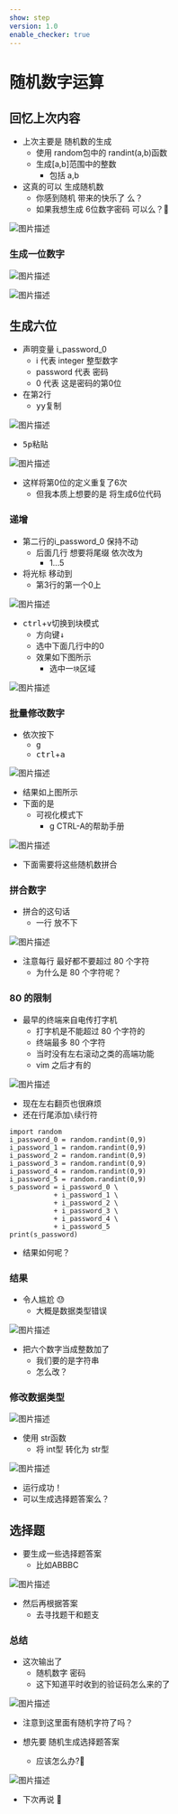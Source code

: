 ```yaml
---
show: step
version: 1.0
enable_checker: true
---
```


# 随机数字运算

## 回忆上次内容

- 上次主要是 随机数的生成
  - 使用 random包中的 randint(a,b)函数
  - 生成[a,b]范围中的整数
	  - 包括 a,b
- 这真的可以 生成随机数
	- 你感到随机 带来的快乐了 么？
	- 如果我想生成 6位数字密码 可以么？🤔

![图片描述](https://doc.shiyanlou.com/courses/uid1190679-20210818-1629257752891)

### 生成一位数字

![图片描述](https://doc.shiyanlou.com/courses/uid1190679-20220830-1661824921027)

![图片描述](https://doc.shiyanlou.com/courses/uid1190679-20220830-1661824930220)

## 生成六位

- 声明变量 i_password_0
	- i 代表 integer 整型数字
	- password 代表 密码
	- 0 代表 这是密码的第0位
- 在第2行
	- <kbd>y</kbd><kbd>y</kbd>复制

![图片描述](https://doc.shiyanlou.com/courses/uid1190679-20230731-1690779527399)

- <kbd>5</kbd><kbd>p</kbd>粘贴

![图片描述](https://doc.shiyanlou.com/courses/uid1190679-20220830-1661825120944)

- 这样将第0位的定义重复了6次
	- 但我本质上想要的是 将生成6位代码

### 递增

- 第二行的i_password_0 保持不动
	- 后面几行 想要将尾缀 依次改为
		- 1...5
- 将光标 移动到
	- 第3行的第一个0上

![图片描述](https://doc.shiyanlou.com/courses/uid1190679-20230731-1690779667613)

- <kbd>ctrl</kbd>+<kbd>v</kbd>切换到块模式
	- 方向键<kbd>↓</kbd>
	- 选中下面几行中的0
	- 效果如下图所示
		- 选中一`块`区域

![图片描述](https://doc.shiyanlou.com/courses/uid1190679-20220830-1661825321322)

### 批量修改数字

- 依次按下
	- <kbd>g</kbd>
	- <kbd>ctrl</kbd>+<kbd>a</kbd>

![图片描述](https://doc.shiyanlou.com/courses/uid1190679-20220830-1661825244756)

- 结果如上图所示
- 下面的是
	- 可视化模式下
		- g CTRL-A的帮助手册

![图片描述](https://doc.shiyanlou.com/courses/uid1190679-20230804-1691162487661)

- 下面需要将这些随机数拼合

### 拼合数字 

- 拼合的这句话
	- 一行 放不下

![图片描述](https://doc.shiyanlou.com/courses/uid1190679-20230731-1690779842748)

- 注意每行 最好都不要超过 80 个字符
	- 为什么是 80 个字符呢？

### 80 的限制

- 最早的终端来自电传打字机
  - 打字机是不能超过 80 个字符的
  - 终端最多 80 个字符
  - 当时没有左右滚动之类的高端功能
  - vim 之后才有的

![图片描述](https://doc.shiyanlou.com/courses/uid1190679-20211103-1635946258321)

- 现在左右翻页也很麻烦
- 还在行尾添加`\`续行符

```
import random
i_password_0 = random.randint(0,9)
i_password_1 = random.randint(0,9)
i_password_2 = random.randint(0,9)
i_password_3 = random.randint(0,9)
i_password_4 = random.randint(0,9)
i_password_5 = random.randint(0,9)
s_password = i_password_0 \
           + i_password_1 \
           + i_password_2 \
           + i_password_3 \
           + i_password_4 \
           + i_password_5 
print(s_password)
```

- 结果如何呢？

### 结果
- 令人尴尬 😓
	- 大概是数据类型错误

![图片描述](https://doc.shiyanlou.com/courses/uid1190679-20210818-1629259951086)

- 把六个数字当成整数加了
	- 我们要的是字符串
	- 怎么改？

### 修改数据类型

![图片描述](https://doc.shiyanlou.com/courses/uid1190679-20220830-1661825985953)

- 使用 str函数
	- 将 int型 转化为 str型

![图片描述](https://doc.shiyanlou.com/courses/uid1190679-20210818-1629260104720)

- 运行成功！
- 可以生成选择题答案么？

## 选择题

- 要生成一些选择题答案
	- 比如ABBBC

![图片描述](https://doc.shiyanlou.com/courses/uid1190679-20210819-1629349778553)

- 然后再根据答案
	- 去寻找题干和题支

### 总结

- 这次输出了
  - 随机数字 密码
  - 这下知道平时收到的验证码怎么来的了

![图片描述](https://doc.shiyanlou.com/courses/uid1190679-20230808-1691503723604)

- 注意到这里面有随机字符了吗？

- 想先要 随机生成选择题答案
	- 应该怎么办?🤔

![图片描述](https://doc.shiyanlou.com/courses/uid1190679-20230808-1691503764409)

- 下次再说 👋
